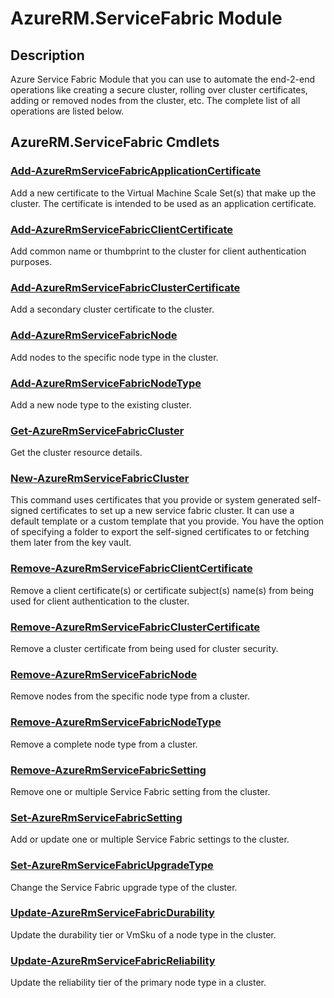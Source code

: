 ﻿---
Module Name: AzureRM.ServiceFabric
Module Guid: 60f3ba88-443f-46ff-88a3-318cfd11c1da
Download Help Link: https://docs.microsoft.com/en-us/powershell/module/azurerm.servicefabric
Help Version: 0.3.4.0
Locale: en-US
---

# AzureRM.ServiceFabric Module
## Description
Azure Service Fabric Module that you can use to automate the end-2-end operations like creating a secure cluster, rolling over cluster certificates, adding or removed nodes from the cluster, etc. The complete list of all operations are listed below.

## AzureRM.ServiceFabric Cmdlets
### [Add-AzureRmServiceFabricApplicationCertificate](Add-AzureRmServiceFabricApplicationCertificate.md)
Add a new certificate to the Virtual Machine Scale Set(s) that make up the cluster. The certificate is intended to be used as an application certificate.

### [Add-AzureRmServiceFabricClientCertificate](Add-AzureRmServiceFabricClientCertificate.md)
Add common name or thumbprint to the cluster for client authentication purposes.

### [Add-AzureRmServiceFabricClusterCertificate](Add-AzureRmServiceFabricClusterCertificate.md)
Add a secondary cluster certificate to the cluster.

### [Add-AzureRmServiceFabricNode](Add-AzureRmServiceFabricNode.md)
Add nodes to the specific node type in the cluster.

### [Add-AzureRmServiceFabricNodeType](Add-AzureRmServiceFabricNodeType.md)
Add a new node type to the existing cluster.

### [Get-AzureRmServiceFabricCluster](Get-AzureRmServiceFabricCluster.md)
Get the cluster resource details.

### [New-AzureRmServiceFabricCluster](New-AzureRmServiceFabricCluster.md)
This command uses certificates that you provide or system generated self-signed certificates to set up a new service fabric cluster. It can use a default template or a custom template that you provide. You have the option of specifying a folder to export the self-signed certificates to or fetching them later from the key vault. 

### [Remove-AzureRmServiceFabricClientCertificate](Remove-AzureRmServiceFabricClientCertificate.md)
Remove a client certificate(s) or certificate subject(s) name(s) from being used for client authentication to the cluster.

### [Remove-AzureRmServiceFabricClusterCertificate](Remove-AzureRmServiceFabricClusterCertificate.md)
Remove a cluster certificate from being used for cluster security.

### [Remove-AzureRmServiceFabricNode](Remove-AzureRmServiceFabricNode.md)
Remove nodes from the specific node type from a cluster.

### [Remove-AzureRmServiceFabricNodeType](Remove-AzureRmServiceFabricNodeType.md)
Remove a complete node type from a cluster.

### [Remove-AzureRmServiceFabricSetting](Remove-AzureRmServiceFabricSetting.md)
Remove one or multiple Service Fabric setting from the cluster.

### [Set-AzureRmServiceFabricSetting](Set-AzureRmServiceFabricSetting.md)
Add or update one or multiple Service Fabric settings to the cluster.

### [Set-AzureRmServiceFabricUpgradeType](Set-AzureRmServiceFabricUpgradeType.md)
Change the Service Fabric upgrade type of the cluster.

### [Update-AzureRmServiceFabricDurability](Update-AzureRmServiceFabricDurability.md)
Update the durability tier or VmSku of a node type in the cluster.

### [Update-AzureRmServiceFabricReliability](Update-AzureRmServiceFabricReliability.md)
Update the reliability tier of the primary node type in a cluster.


